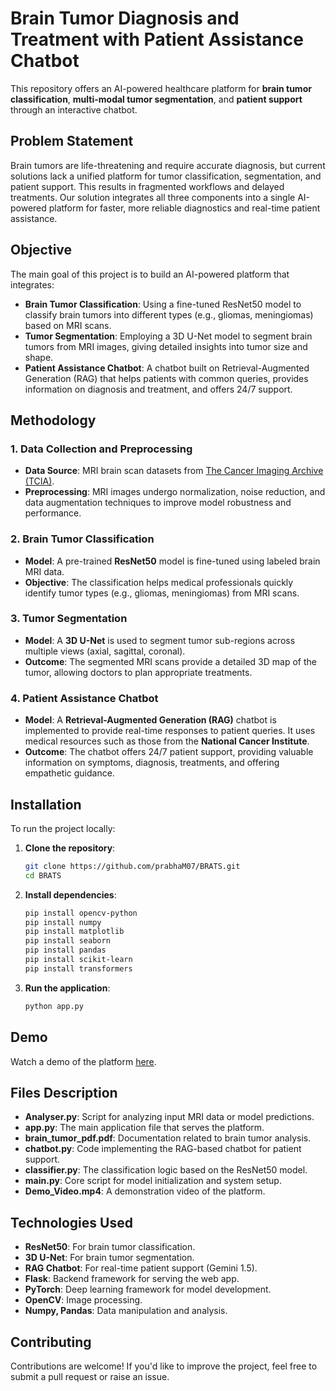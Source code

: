 # Brain Tumor Diagnosis and Treatment with Patient Assistance Chatbot

This repository offers an AI-powered healthcare platform for **brain tumor classification**, **multi-modal tumor segmentation**, and **patient support** through an interactive chatbot. 

## Problem Statement

Brain tumors are life-threatening and require accurate diagnosis, but current solutions lack a unified platform for tumor classification, segmentation, and patient support. This results in fragmented workflows and delayed treatments. Our solution integrates all three components into a single AI-powered platform for faster, more reliable diagnostics and real-time patient assistance.
## Objective

The main goal of this project is to build an AI-powered platform that integrates:

- **Brain Tumor Classification**: Using a fine-tuned ResNet50 model to classify brain tumors into different types (e.g., gliomas, meningiomas) based on MRI scans.
- **Tumor Segmentation**: Employing a 3D U-Net model to segment brain tumors from MRI images, giving detailed insights into tumor size and shape.
- **Patient Assistance Chatbot**: A chatbot built on Retrieval-Augmented Generation (RAG) that helps patients with common queries, provides information on diagnosis and treatment, and offers 24/7 support.

## Methodology

### 1. Data Collection and Preprocessing
- **Data Source**: MRI brain scan datasets from [The Cancer Imaging Archive (TCIA)](https://www.cancerimagingarchive.net/).
- **Preprocessing**: MRI images undergo normalization, noise reduction, and data augmentation techniques to improve model robustness and performance.

### 2. Brain Tumor Classification
- **Model**: A pre-trained **ResNet50** model is fine-tuned using labeled brain MRI data.
- **Objective**: The classification helps medical professionals quickly identify tumor types (e.g., gliomas, meningiomas) from MRI scans.

### 3. Tumor Segmentation
- **Model**: A **3D U-Net** is used to segment tumor sub-regions across multiple views (axial, sagittal, coronal).
- **Outcome**: The segmented MRI scans provide a detailed 3D map of the tumor, allowing doctors to plan appropriate treatments.

### 4. Patient Assistance Chatbot
- **Model**: A **Retrieval-Augmented Generation (RAG)** chatbot is implemented to provide real-time responses to patient queries. It uses medical resources such as those from the **National Cancer Institute**.
- **Outcome**: The chatbot offers 24/7 patient support, providing valuable information on symptoms, diagnosis, treatments, and offering empathetic guidance.

## Installation

To run the project locally:

1. **Clone the repository**:
    ```bash
    git clone https://github.com/prabhaM07/BRATS.git
    cd BRATS
    ```

2. **Install dependencies**:
    ```bash
    pip install opencv-python
    pip install numpy
    pip install matplotlib
    pip install seaborn
    pip install pandas
    pip install scikit-learn
    pip install transformers
    ```

3. **Run the application**:
    ```bash
    python app.py
    ```

## Demo

Watch a demo of the platform [here](https://drive.google.com/file/d/1APR4f2L3jOqr8wXgwP74jlxLPUVSNSSO/view?usp=sharing).

## Files Description

- **Analyser.py**: Script for analyzing input MRI data or model predictions.
- **app.py**: The main application file that serves the platform.
- **brain_tumor_pdf.pdf**: Documentation related to brain tumor analysis.
- **chatbot.py**: Code implementing the RAG-based chatbot for patient support.
- **classifier.py**: The classification logic based on the ResNet50 model.
- **main.py**: Core script for model initialization and system setup.
- **Demo_Video.mp4**: A demonstration video of the platform.

## Technologies Used

- **ResNet50**: For brain tumor classification.
- **3D U-Net**: For brain tumor segmentation.
- **RAG Chatbot**: For real-time patient support (Gemini 1.5).
- **Flask**: Backend framework for serving the web app.
- **PyTorch**: Deep learning framework for model development.
- **OpenCV**: Image processing.
- **Numpy, Pandas**: Data manipulation and analysis.

## Contributing

Contributions are welcome! If you'd like to improve the project, feel free to submit a pull request or raise an issue.
